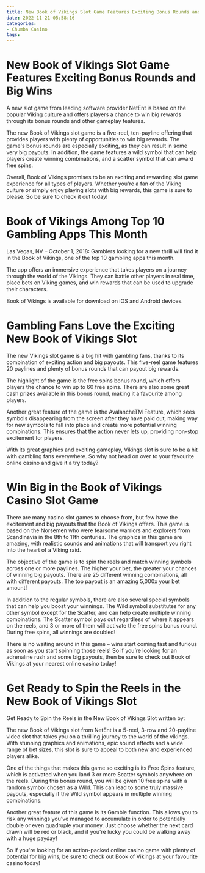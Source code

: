 ```yaml
---
title: New Book of Vikings Slot Game Features Exciting Bonus Rounds and Big Wins
date: 2022-11-21 05:58:16
categories:
- Chumba Casino
tags:
---
```



#  New Book of Vikings Slot Game Features Exciting Bonus Rounds and Big Wins

A new slot game from leading software provider NetEnt is based on the popular Viking culture and offers players a chance to win big rewards through its bonus rounds and other gameplay features.

The new Book of Vikings slot game is a five-reel, ten-payline offering that provides players with plenty of opportunities to win big rewards. The game's bonus rounds are especially exciting, as they can result in some very big payouts. In addition, the game features a wild symbol that can help players create winning combinations, and a scatter symbol that can award free spins.

Overall, Book of Vikings promises to be an exciting and rewarding slot game experience for all types of players. Whether you're a fan of the Viking culture or simply enjoy playing slots with big rewards, this game is sure to please. So be sure to check it out today!

#  Book of Vikings Among Top 10 Gambling Apps This Month

Las Vegas, NV – October 1, 2018: Gamblers looking for a new thrill will find it in the Book of Vikings, one of the top 10 gambling apps this month.

The app offers an immersive experience that takes players on a journey through the world of the Vikings. They can battle other players in real time, place bets on Viking games, and win rewards that can be used to upgrade their characters.

Book of Vikings is available for download on iOS and Android devices.

#  Gambling Fans Love the Exciting New Book of Vikings Slot

The new Vikings slot game is a big hit with gambling fans, thanks to its combination of exciting action and big payouts. This five-reel game features 20 paylines and plenty of bonus rounds that can payout big rewards.

The highlight of the game is the free spins bonus round, which offers players the chance to win up to 60 free spins. There are also some great cash prizes available in this bonus round, making it a favourite among players.

Another great feature of the game is the AvalancheTM Feature, which sees symbols disappearing from the screen after they have paid out, making way for new symbols to fall into place and create more potential winning combinations. This ensures that the action never lets up, providing non-stop excitement for players.

With its great graphics and exciting gameplay, Vikings slot is sure to be a hit with gambling fans everywhere. So why not head on over to your favourite online casino and give it a try today?

#  Win Big in the Book of Vikings Casino Slot Game

There are many casino slot games to choose from, but few have the excitement and big payouts that the Book of Vikings offers. This game is based on the Norsemen who were fearsome warriors and explorers from Scandinavia in the 8th to 11th centuries. The graphics in this game are amazing, with realistic sounds and animations that will transport you right into the heart of a Viking raid.

The objective of the game is to spin the reels and match winning symbols across one or more paylines. The higher your bet, the greater your chances of winning big payouts. There are 25 different winning combinations, all with different payouts. The top payout is an amazing 5,000x your bet amount!

In addition to the regular symbols, there are also several special symbols that can help you boost your winnings. The Wild symbol substitutes for any other symbol except for the Scatter, and can help create multiple winning combinations. The Scatter symbol pays out regardless of where it appears on the reels, and 3 or more of them will activate the free spins bonus round. During free spins, all winnings are doubled!

There is no waiting around in this game – wins start coming fast and furious as soon as you start spinning those reels! So if you’re looking for an adrenaline rush and some big payouts, then be sure to check out Book of Vikings at your nearest online casino today!

#  Get Ready to Spin the Reels in the New Book of Vikings Slot

Get Ready to Spin the Reels in the New Book of Vikings Slot
written by:

The new Book of Vikings slot from NetEnt is a 5-reel, 3-row and 20-payline video slot that takes you on a thrilling journey to the world of the vikings. With stunning graphics and animations, epic sound effects and a wide range of bet sizes, this slot is sure to appeal to both new and experienced players alike.

One of the things that makes this game so exciting is its Free Spins feature, which is activated when you land 3 or more Scatter symbols anywhere on the reels. During this bonus round, you will be given 10 free spins with a random symbol chosen as a Wild. This can lead to some truly massive payouts, especially if the Wild symbol appears in multiple winning combinations.

Another great feature of this game is its Gamble function. This allows you to risk any winnings you've managed to accumulate in order to potentially double or even quadruple your money. Just choose whether the next card drawn will be red or black, and if you're lucky you could be walking away with a huge payday!

So if you're looking for an action-packed online casino game with plenty of potential for big wins, be sure to check out Book of Vikings at your favourite casino today!
